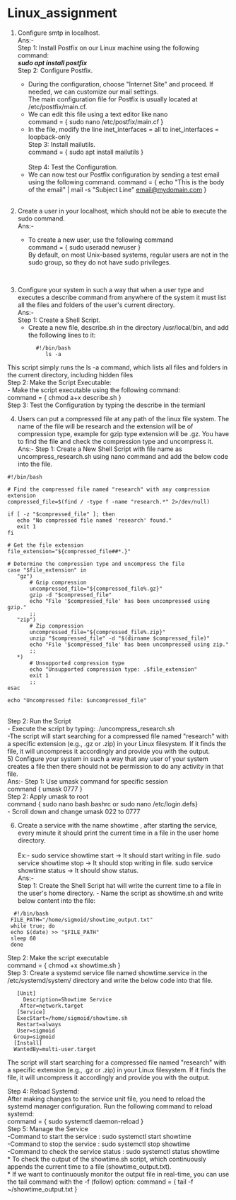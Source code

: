 # Linux_assignment

1)  Configure smtp in localhost.<br>
Ans:-<br>
 Step 1: Install Postfix  on our Linux machine using the following command:<br>
        ***sudo apt install postfix***<br>
 Step 2: Configure Postfix.<br>
      - During the configuration, choose "Internet Site" and proceed.
        If needed, we can customize our mail settings. <br>
    The main configuration file for Postfix is usually located at /etc/postfix/main.cf. <br>
      - We can edit this file using a text editor like nano  <br>
           command = { sudo nano /etc/postfix/main.cf } <br>
      - In the file, modify the line  inet_interfaces = all to inet_interfaces = loopback-only  <br>
  Step 3: Install mailutils.<br>
           command = { sudo apt install mailutils }   <br>   
  Step 4: Test the Configuration.<br>
      - We can now test our Postfix configuration by sending a test email using the following command.
        command = { echo "This is the body of the email" | mail -s "Subject Line" email@mydomain.com }

    <br>    
2)  Create a user in your localhost, which should not be able to execute the sudo command. <br>
Ans:-
      - To create a new user, use the following command <br>
         command = { sudo useradd newuser } <br>
By default, on most Unix-based systems, regular users are not in the sudo group, so they do not have sudo privileges.
<br>

3) Configure your system in such a way that when a user type and executes a describe command from anywhere of the system    it must list all the files and folders of the user's current directory. <br>
 Ans:-<br>
 Step 1: Create a Shell Script.<br>
      - Create a new file, describe.sh in the directory /usr/local/bin, and add the following lines to it:<br>
```
         #!/bin/bash
            ls -a
```
   This script simply runs the ls -a command, which lists all files and folders in the current directory,
   including hidden files<br>
 Step 2: Make the Script Executable:<br>
      - Make the script executable using the following command:<br>
         command = { chmod a+x describe.sh }<br>
 Step 3: Test the Configuration by typing the describe in the termianl<br>

4) Users can put a compressed file at any path of the linux file system. The name of the file will be research
   and the      extension will be of compression type, example for gzip type extension will be .gz.
   You have to find the file and check the compression type and uncompress it.<br>
Ans:-
   Step 1: Create a New Shell Script with file name as uncompress_research.sh using nano command and add the below code into the file.
 ```
 #!/bin/bash

# Find the compressed file named "research" with any compression extension
compressed_file=$(find / -type f -name "research.*" 2>/dev/null)

if [ -z "$compressed_file" ]; then
    echo "No compressed file named 'research' found."
    exit 1
fi

# Get the file extension
file_extension="${compressed_file##*.}"

# Determine the compression type and uncompress the file
case "$file_extension" in
    "gz")
        # Gzip compression
        uncompressed_file="${compressed_file%.gz}"
        gzip -d "$compressed_file"
        echo "File '$compressed_file' has been uncompressed using gzip."
        ;;
    "zip")
        # Zip compression
        uncompressed_file="${compressed_file%.zip}"
        unzip "$compressed_file" -d "$(dirname $compressed_file)"
        echo "File '$compressed_file' has been uncompressed using zip."
        ;;
    *)
        # Unsupported compression type
        echo "Unsupported compression type: .$file_extension"
        exit 1
        ;;
esac

echo "Uncompressed file: $uncompressed_file"
```
 <br>Step 2: Run the Script<br>
       - Execute the script by typing: ./uncompress_research.sh<br>
       -The script will start searching for a compressed file named "research" with a specific extension (e.g., .gz or .zip) in your Linux filesystem. If it finds the file, it will uncompress it accordingly and provide you with the output.
<br>
 5)  Configure your system in such a way that any user of your system creates a file then there should not be permission      to do any activity in that file.<br>
Ans:-
  Step 1: Use umask command for specific session<br>
         command { umask 0777 }<br>
  Step 2: Apply umask to root<br>
         command { sudo nano bash.bashrc  or sudo nano /etc/login.defs}<br>
        - Scroll down and change umask 022 to 0777<br>

 6) Create a service with the name showtime , after starting the service, every minute it should print the current time      in a file in the user home directory.<br>    
    Ex:-
       sudo service showtime start   -> It should start writing in file.
       sudo service showtime stop   -> It should stop writing in file.
       sudo service showtime status -> It should show status.<br>
    Ans:-<br>
       Step 1: Create the Shell Script hat will write the current time to a file in the user's home directory.
               - Name the script as showtime.sh and write below content into the file:<br>
```
  #!/bin/bash
 FILE_PATH="/home/sigmoid/showtime_output.txt"
 while true; do
 echo $(date) >> "$FILE_PATH"
 sleep 60  
 done
```
Step 2: Make the script executable<br>
            command = { chmod +x showtime.sh }<br>
       Step 3: Create a systemd service file named showtime.service in the /etc/systemd/system/ directory and write the
               below code into that file.<br>
  ```  
     [Unit]
       Description=Showtime Service
      After=network.target
     [Service]
     ExecStart=/home/sigmoid/showtime.sh
     Restart=always
     User=sigmoid
    Group=sigmoid
    [Install]
    WantedBy=multi-user.target
  ```
  
  The script will start searching for a compressed file named "research" with a specific extension (e.g., .gz or .zip) in your Linux filesystem. If it finds the file, it will uncompress it accordingly and provide you with the output.

Step 4:  Reload Systemd:<br>
                After making changes to the service unit file, you need to reload the systemd manager configuration.                    Run the following command to reload systemd:<br>
                  command = { sudo systemctl daemon-reload }<br>
       Step 5: Manage the Service<br>
               -Command to start the service : sudo systemctl start showtime<br>
               -Command to stop the service  : sudo systemctl stop showtime<br>
               -Command to check the service status : sudo systemctl status showtime<br>
          * To check the output of the showtime.sh script, which continuously appends the current time to a file (showtime_output.txt).<br>
          * If we want to continuously monitor the output file in real-time, you can use the tail command with the -f (follow) option: command = { tail -f ~/showtime_output.txt }<br>

